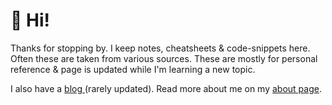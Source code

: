 # 👋 Hi!

Thanks for stopping by. I keep notes, cheatsheets & code-snippets here. Often these are taken from various sources. These are mostly for personal reference & page is updated while I'm learning a new topic.

I also have a [blog ](https://blog.maheshrjl.com/)(rarely updated).  Read more about me on my [about page](https://maheshrjl.com/about).

